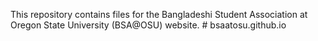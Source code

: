 This repository contains files for the Bangladeshi Student Association at Oregon State University (BSA@OSU) 
website. # bsaatosu.github.io
